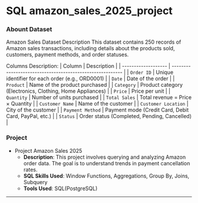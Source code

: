 # SQL amazon_sales_2025_project
### Abount Dataset
Amazon Sales Dataset Description
This dataset contains 250 records of Amazon sales transactions, including details about the products sold, customers, payment methods, and order statuses.

Columns Description:
| Column              | Description                                               |
| ------------------- | --------------------------------------------------------- |
| `Order ID`          | Unique identifier for each order (e.g., ORD0001)          |
| `Date`              | Date of the order                                         |
| `Product`           | Name of the product purchased                             |
| `Category`          | Product category (Electronics, Clothing, Home Appliances) |
| `Price`             | Price per unit                                            |
| `Quantity`          | Number of units purchased                                 |
| `Total Sales`       | Total revenue = Price × Quantity                          |
| `Customer Name`     | Name of the customer                                      |
| `Customer Location` | City of the customer                                      |
| `Payment Method`    | Payment mode (Credit Card, Debit Card, PayPal, etc.)      |
| `Status`            | Order status (Completed, Pending, Cancelled)              |


### Project

- Project Amazon Sales 2025
  - **Description**: This project involves querying and analyzing Amazon order data. The goal is to understand trends in payment cancellation rates.
  - **SQL Skills Used**: Window Functions, Aggregations, Group By, Joins, Subquery
  - **Tools Used**: SQL(PostgreSQL)

 ---
